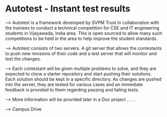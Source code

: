 Autotest - Instant test results
===============================
--> Autotest is a framework developed by SVPM Trust in collaboration with the trainees to conduct a technical competition for CSE and IT engineering students in Vijayawada, India area. This is open sourced to allow many such competitions to be held in the area to help improve the student standards.
  		  
--> Autotest consists of two servers. A git server that allows the contestants to push new revisions of their code and a test server that will monitor and test the changes.
  		  
--> Each contestant will be given multiple problems to solve, and they are expected to clone a starter repository and start pushing their solutions. Each solution should be kept in a specific directory. As changes are pushed into the server, they are tested for various cases and an immediate feedback is provided to them regarding passing and failing tests.

--> More information will be provided later in a Doc project . . . .

--> Campus Drive
